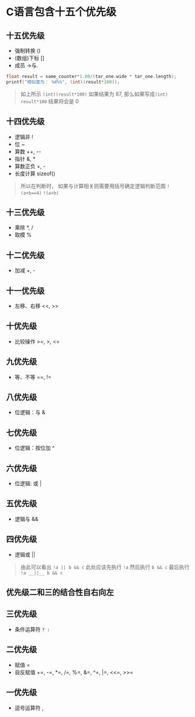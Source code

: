 # C语言包含十五个优先级

## 十五优先级
- 强制转换 ()
- (数组)下标 []
- 成员 ->与.
``` C
float result = same_counter*1.00/(tar_one.wide * tar_one.length);
printf("相似度为： %d%%", (int)(result*100));
```
> 如上所示 ``` (int)(result*100) ``` 如果结果为 87, 那么如果写成``` (int) result*100 ``` 结果将会是 0

## 十四优先级
- 逻辑非 !
- 位 ~
- 算数 ++, --
- 指针 &, *
- 算数正负 +, -
- 长度计算 sizeof()
> 所以在判断时， 如果与计算相关则需要用括号确定逻辑判断范围 ``` !(a+b==4) ``` ``` !(a>b) ```

## 十三优先级
- 乘除 *, /
- 取模     %

## 十二优先级
- 加减 +, -

## 十一优先级
- 左移、右移 <<, >>

## 十优先级
- 比较操作 >=, >, <=

## 九优先级
- 等、不等 ==, !=

## 八优先级
- 位逻辑：与 &

## 七优先级
- 位逻辑：按位加 ^

## 六优先级
- 位逻辑: 或 |

## 五优先级
- 逻辑与 &&

## 四优先级
- 逻辑或 ||
> 由此可以看出 ``` !a || b && c ``` 此处应该先执行 ``` !a ``` 然后执行 ``` b && c ``` 最后执行 ``` !a __||__ b && c ```

## 优先级二和三的结合性自右向左
## 三优先级
- 条件运算符 ``` ? : ```

## 二优先级
- 赋值 =
- 自反赋值 +=, -=, *=, /=, %=, &=, ^=, |=, <<=, >>=

## 一优先级
- 逗号运算符 ,
